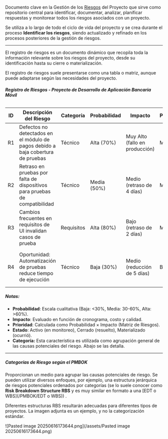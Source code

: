 Documento clave en la Gestión de los [Riesgos](/PMBOK/Riesgos) del Proyecto que sirve como repositorio central para identificar, documentar, analizar, planificar respuestas y monitorear todos los riesgos asociados con un proyecto.

Se utiliza a lo largo de todo el ciclo de vida del proyecto y se crea durante el proceso **Identificar los riesgos**, siendo actualizado y refinado en los procesos posteriores de la gestión de riesgos.
****
El registro de riesgos es un documento dinámico que recopila toda la información relevante sobre los riesgos del proyecto, desde su identificación hasta su cierre o materialización.

El registro de riesgos suele presentarse como una tabla o matriz, aunque puede adaptarse según las necesidades del proyecto.
###### **Registro de Riesgos - Proyecto de Desarrollo de Aplicación Bancaria Móvil**

| ID  | Descripción del Riesgo                                                          | Categoría  | Probabilidad | Impacto                        | Prioridad | Estrategia de Respuesta                                     | Responsable         | Estado | Acciones                                                      |
| --- | ------------------------------------------------------------------------------- | ---------- | ------------ | ------------------------------ | --------- | ----------------------------------------------------------- | ------------------- | ------ | ------------------------------------------------------------- |
| R1  | Defectos no detectados en el módulo de pagos debido a baja cobertura de pruebas | Técnico    | Alta (70%)   | Muy Alto (fallo en producción) | Muy Alta  | Mitigar: Aumentar pruebas automatizadas y de estrés         | Equipo de Testing   | Activo | Diseño de casos de prueba completado; automatización en curso |
| R2  | Retraso en pruebas por falta de dispositivos para pruebas de compatibilidad     | Técnico    | Media (50%)  | Medio (retraso de 4 días)      | Media     | Mitigar: Usar emuladores en la nube                         | Equipo de QA        | Activo | Contrato con proveedor de emuladores firmado                  |
| R3  | Cambios frecuentes en requisitos de UI invalidan casos de prueba                | Requisitos | Alta (80%)   | Bajo (retraso de 2 días)       | Media     | Aceptar: Tolerar retraso menor; monitorear cambios          | Analista de Negocio | Activo | Reuniones semanales con el cliente para revisar requisitos    |
| R4  | Oportunidad: Automatización de pruebas reduce tiempo de ejecución               | Técnico    | Baja (30%)   | Medio (reducción de 5 días)    | Baja      | Mejorar: Capacitar equipo en herramientas de automatización | Líder de Proyecto   | Activo | Curso de automatización programado para la próxima semana     |

##### Notas:
- **Probabilidad**: Escala cualitativa (Baja: <30%, Media: 30-60%, Alta: >60%).
- **Impacto**: Evaluado en función de cronograma, costo y calidad.
- **Prioridad**: Calculada como Probabilidad × Impacto (Matriz de Riesgos).
- **Estado**: Activo (en monitoreo), Cerrado (resuelto), Materializado (ocurrió).
- **Categoría:** Esta característica es utilizada como agrupación general de las causas potenciales del riesgo. Abajo se las detalla.
****
##### **Categorías de Riesgo según el PMBOK**
Proporcionan un medio para agrupar las causas potenciales de riesgo. Se pueden utilizar diversos enfoques, por ejemplo, una estructura jerárquica de riesgos potenciales ordenados por categorías (se lo suele conocer como **Risk Breakdown Structure RBS** y es muy similar en formato a una [EDT o WBS](/PMBOK/EDT o WBS)) .

Diferentes estructuras RBS resultarán adecuadas para diferentes tipos de proyectos. La imagen adjunta es un ejemplo, y no la categorización estándar.

![Pasted image 20250616173644.png](/assets/Pasted image 20250616173644.png)